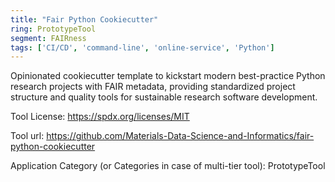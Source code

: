 ```yaml
---
title: "Fair Python Cookiecutter"
ring: PrototypeTool
segment: FAIRness
tags: ['CI/CD', 'command-line', 'online-service', 'Python']
---
```

Opinionated cookiecutter template to kickstart modern best-practice Python research projects with FAIR metadata, providing standardized project structure and quality tools for sustainable research software development.

Tool License: https://spdx.org/licenses/MIT

Tool url: https://github.com/Materials-Data-Science-and-Informatics/fair-python-cookiecutter

Application Category (or Categories in case of multi-tier tool): PrototypeTool

